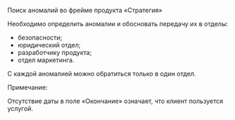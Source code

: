 Поиск аномалий во фрейме продукта «Стратегия»

Необходимо определить аномалии и обосновать передачу их в отделы:
- безопасности;
- юридический отдел;
- разработчику продукта;
- отдел маркетинга. 

С каждой аномалией можно обратиться только в один отдел.

Примечание:

Отсутствие даты в поле «Окончание» означает, что клиент пользуется услугой.
